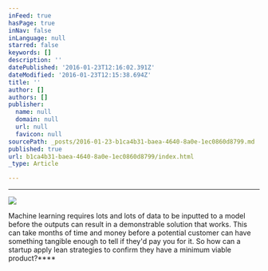 ```yaml
---
inFeed: true
hasPage: true
inNav: false
inLanguage: null
starred: false
keywords: []
description: ''
datePublished: '2016-01-23T12:16:02.391Z'
dateModified: '2016-01-23T12:15:38.694Z'
title: ''
author: []
authors: []
publisher:
  name: null
  domain: null
  url: null
  favicon: null
sourcePath: _posts/2016-01-23-b1ca4b31-baea-4640-8a0e-1ec0860d8799.md
published: true
url: b1ca4b31-baea-4640-8a0e-1ec0860d8799/index.html
_type: Article

---
```

****
![](https://the-grid-user-content.s3-us-west-2.amazonaws.com/46b0f0f1-2d77-435e-8f83-8cdd88d97147.jpg)

Machine learning requires lots and lots of data to be inputted to a model before the outputs can result in a demonstrable solution that works. This can take months of time and money before a potential customer can have something tangible enough to tell if they'd pay you for it. So how can a startup apply lean strategies to confirm they have a minimum viable product?****